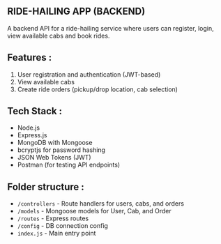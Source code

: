 ## RIDE-HAILING APP (BACKEND)

A backend API for a ride-hailing service where users can register, login, view available cabs and book rides.

## Features :
1) User registration and authentication (JWT-based)
2)  View available cabs
3)  Create ride orders (pickup/drop location, cab selection)

## Tech Stack :
- Node.js
-  Express.js
- MongoDB with Mongoose
- bcryptjs for password hashing
- JSON Web Tokens (JWT)
-  Postman (for testing API endpoints)

## Folder structure :
- `/controllers` - Route handlers for users, cabs, and orders
- `/models`      - Mongoose models for User, Cab, and Order
- `/routes`      - Express routes
- `/config`      - DB connection config
- `index.js`   - Main entry point
